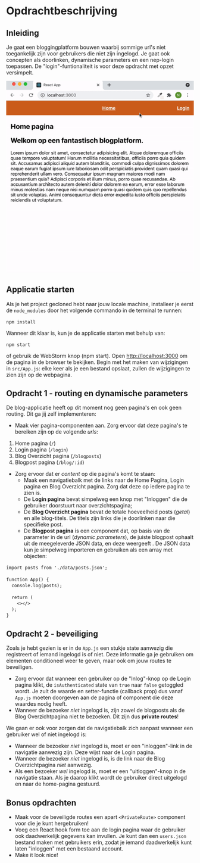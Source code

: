 # Opdrachtbeschrijving

## Inleiding

Je gaat een bloggingplatform bouwen waarbij sommige url's niet toegankelijk zijn voor gebruikers die niet zijn ingelogd. Je gaat ook concepten als doorlinken, dynamische parameters en een nep-login toepassen. De "login"-funtionaliteit is voor deze opdracht met opzet versimpelt.

![screenshot](src/assets/screenshot.gif)

## Applicatie starten

Als je het project gecloned hebt naar jouw locale machine, installeer je eerst de `node_modules` door het volgende commando in de terminal te runnen:

```
npm install
```

Wanneer dit klaar is, kun je de applicatie starten met behulp van:

```
npm start
```

of gebruik de WebStorm knop (npm start). Open [http://localhost:3000](http://localhost:3000/) om de pagina in de browser te bekijken. Begin met het maken van wijzigingen in `src/App.js`: elke keer als je een bestand opslaat, zullen de wijzigingen te zien zijn op de webpagina.

## Opdracht 1 - routing en dynamische parameters

De blog-applicatie heeft op dit moment nog geen pagina's en ook geen routing. Dit ga jij zelf implementeren:

* Maak vier pagina-componenten aan. Zorg ervoor dat deze pagina's te bereiken zijn op de volgende *urls*:

1. Home pagina (`/`)
2. Login pagina (`/login`)
3. Blog Overzicht pagina (`/blogposts`)
4. Blogpost pagina (`/blog/:id`)

* Zorg ervoor dat er *content* op die pagina's komt te staan:
  * Maak een navigatiebalk met de links naar de Home Pagina, Login pagina en Blog Overzicht pagina. Zorg dat deze op iedere pagina te zien is.
  * De **Login pagina** bevat simpelweg een knop met "Inloggen" die de gebruiker doorstuurt naar overzichtspagina;
  * De **Blog Overzicht pagina** bevat de totale hoeveelheid posts (*getal*) en alle blog-titels. De titels zijn links die je doorlinken naar die specifieke post.
  * De **Blogpost pagina** is een component dat, op basis van de parameter in de url (*dynamic parameters*), de juiste blogpost ophaalt uit de meegeleverde JSON data, en deze weergeeft . De JSON data kun je simpelweg importeren en gebruiken als een array met objecten:

```
import posts from './data/posts.json';

function App() {
  console.log(posts);
  
  return (
    <></>
  );
}
```

## Opdracht 2 - beveiliging

Zoals je hebt gezien is er in de `App.js` een stukje state aanwezig die registreert of iemand ingelogd is of niet. Deze informatie ga je gebruiken om elementen conditioneel weer te geven, maar ook om jouw routes te beveiligen.

* Zorg ervoor dat wanneer een gebruiker op de "Inlog"-knop op de Login pagina klikt, de `isAuthenticated` state van `true` naar `false` getoggled wordt. Je zult de waarde en setter-functie (callback prop) dus vanaf `App.js` moeten doorgeven aan de pagina of component die deze waardes nodig heeft.
* Wanneer de bezoeker *niet* ingelogd is, zijn zowel de blogposts als de Blog Overzichtpagina niet te bezoeken. Dit zijn dus **private routes**!

We gaan er ook voor zorgen dat de navigatiebalk zich aanpast wanneer een gebruiker wel of niet ingelogd is:

- Wanneer de bezoeker *niet* ingelogd is, moet er een "inloggen"-link in de navigatie aanwezig zijn. Deze wijst naar de Login pagina.
- Wanneer de bezoeker *niet* ingelogd is, is de link naar de Blog Overzichtpagina *niet* aanwezig.
- Als een bezoeker *wel* ingelogd is, moet er een "uitloggen"-knop in de navigatie staan. Als je daarop klikt wordt de gebruiker direct uitgelogd en naar de home-pagina gestuurd.

## Bonus opdrachten

- Maak voor de beveiligde routes een apart `<PrivateRoute>` component voor die je kunt hergebruiken!
- Voeg een React hook form toe aan de login pagina waar de gebruiker ook daadwerkelijk gegevens kan invullen. Je kunt dan een `users.json` bestand maken met gebruikers erin, zodat je iemand daadwerkelijk kunt laten "inloggen" met een bestaand account.
- Make it look nice!